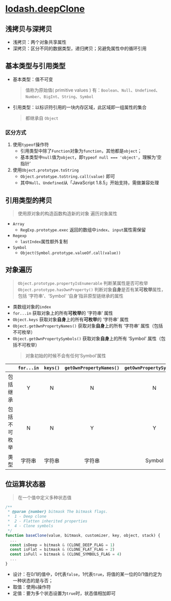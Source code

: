 # [lodash.deepClone](https://github.com/lodash/lodash/blob/master/.internal/baseClone.js)

## 浅拷贝与深拷贝
- 浅拷贝：两个对象共享属性
- 深拷贝：区分不同的数据类型，递归拷贝；另避免属性中的循环引用


## 基本类型与引用类型
- 基本类型：值不可变
    > 值称为原始值( primitive values )
    > 有：`Boolean`、`Null`、`Undefined`、`Number`、`BigInt`、`String`、`Symbol`
- 引用类型：以标识符引用的一块内存区域，此区域即一组属性的集合
    > 都继承自 `Object`


### 区分方式
1. 使用`typeof`操作符
    - 引用类型中除了`Function`对象为`function`，其他都是`object`；
    - 基本类型中`null`值为`object`，即`typeof null === 'object'`，理解为‘空指针’
2. 使用`Object.prototype.toString`
    - `Object.prototype.toString.call(value)` 即可
    - 其中`Null`、`Undefined`从「JavaScript 1.8.5」开始支持，需做兼容处理


## 引用类型的拷贝
> 使用原对象的构造函数构造新的对象
> 遍历对象属性

- `Array`
    - `RegExp.prototype.exec` 返回的数组中`index`、`input`属性需保留
- `Regexp`
    - `lastIndex`属性额外复制
- `Symbol`
    - `Object(Symbol.prototype.valueOf.call(value))`


## 对象遍历
> `Object.prototype.propertyIsEnumerable` 判断某属性是否可枚举
> `Object.prototype.hasOwnProperty()` 判断对象**自身**是否有某**可枚举**属性，包括 ‘字符串’、‘Symbol’
> ‘自身’指非原型链继承的属性

- 类数组对象的`index`
- `for...in` 获取对象上的所有**可枚举**的 ‘字符串’ 属性
- `Object.keys` 获取对象**自身**上的所有**可枚举**的 ‘字符串’ 属性
- `Object.getOwnPropertyNames()` 获取对象**自身**上的所有 ‘字符串’ 属性（包括不可枚举）
- `Object.getOwnPropertySymbols()` 获取对象**自身**上的所有 ‘Symbol’ 属性（包括不可枚举）
    > 对象初始的时候不会有任何‘Symbol’属性

||`for...in`|`keys()`|`getOwnPropertyNames()`|`getOwnPropertySymbols()`|
|---|:---:|:---:|:---:|:---:|
|包括继承|Y|N|N|N|
|包括不可枚举|N|N|Y|Y|
|类型|字符串|字符串|字符串|Symbol|

## 位运算状态器
> 在一个值中定义多种状态值

```js
/**
 * @param {number} bitmask The bitmask flags.
 *  1 - Deep clone
 *  2 - Flatten inherited properties
 *  4 - Clone symbols
 */
function baseClone(value, bitmask, customizer, key, object, stack) {
  ...
  const isDeep = bitmask & (CLONE_DEEP_FLAG = 1)
  const isFlat = bitmask & (CLONE_FLAT_FLAG = 2)
  const isFull = bitmask & (CLONE_SYMBOLS_FLAG = 4)
  ...
}
```

- 设计：在0/1的值中，0代表`false`，1代表`true`，将值的某一位的0/1值约定为一种状态的是与否；
- 取值：使用`&`操作符
- 定值：要为多个状态设置为`true`时，状态值相加即可


